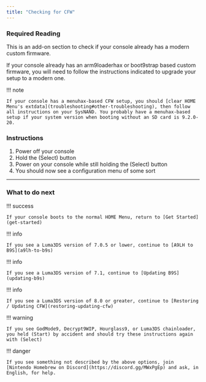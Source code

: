 ```yaml
---
title: "Checking for CFW"
---
```


### Required Reading

This is an add-on section to check if your console already has a modern custom firmware.

If your console already has an arm9loaderhax or boot9strap based custom firmware, you will need to follow the instructions indicated to upgrade your setup to a modern one.

!!! note

    If your console has a menuhax-based CFW setup, you should [clear HOME Menu's extdata](troubleshooting#other-troubleshooting), then follow all instructions on your SysNAND. You probably have a menuhax-based setup if your system version when booting without an SD card is 9.2.0-20.

### Instructions

1. Power off your console
1. Hold the (Select) button
1. Power on your console while still holding the (Select) button
1. You should now see a configuration menu of some sort

___

### What to do next

!!! success

    If your console boots to the normal HOME Menu, return to [Get Started](get-started)

!!! info

    If you see a Luma3DS version of 7.0.5 or lower, continue to [A9LH to B9S](a9lh-to-b9s)

!!! info

    If you see a Luma3DS version of 7.1, continue to [Updating B9S](updating-b9s)

!!! info

    If you see a Luma3DS version of 8.0 or greater, continue to [Restoring / Updating CFW](restoring-updating-cfw)

!!! warning

    If you see GodMode9, Decrypt9WIP, Hourglass9, or Luma3DS chainloader, you held (Start) by accident and should try these instructions again with (Select)

!!! danger

    If you see something not described by the above options, join [Nintendo Homebrew on Discord](https://discord.gg/MWxPgEp) and ask, in English, for help.
